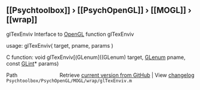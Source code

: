 ## [[Psychtoolbox]] &#8250; [[PsychOpenGL]] &#8250; [[MOGL]] &#8250; [[wrap]]

glTexEnviv  Interface to [OpenGL](OpenGL) function glTexEnviv  
  
usage:  glTexEnviv( target, pname, params )  
  
C function:  void glTexEnviv[(GLenum]((GLenum) target, [GLenum](GLenum) pname, const [GLint](GLint)\* params)  




<div class="code_header" style="text-align:right;">
  <span style="float:left;">Path&nbsp;&nbsp;</span> <span class="counter">Retrieve <a href=
  "https://raw.github.com/Psychtoolbox-3/Psychtoolbox-3/beta/Psychtoolbox/PsychOpenGL/MOGL/wrap/glTexEnviv.m">current version from GitHub</a> | View <a href=
  "https://github.com/Psychtoolbox-3/Psychtoolbox-3/commits/beta/Psychtoolbox/PsychOpenGL/MOGL/wrap/glTexEnviv.m">changelog</a></span>
</div>
<div class="code">
  <code>Psychtoolbox/PsychOpenGL/MOGL/wrap/glTexEnviv.m</code>
</div>


